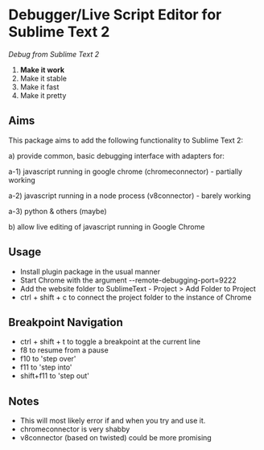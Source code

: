 Debugger/Live Script Editor for Sublime Text 2
=====

*Debug from Sublime Text 2*

1. **Make it work**
2. Make it stable
3. Make it fast
4. Make it pretty

Aims
-----
This package aims to add the following functionality to Sublime Text 2:

a) provide common, basic debugging interface with adapters for:

a-1) javascript running in google chrome (chromeconnector) - partially working

a-2) javascript running in a node process (v8connector) - barely working

a-3) python & others (maybe)

b) allow live editing of javascript running in Google Chrome


Usage
----
- Install plugin package in the usual manner
- Start Chrome with the argument  --remote-debugging-port=9222
- Add the website folder to SublimeText - Project > Add Folder to Project
- ctrl + shift + c to connect the project folder to the instance of Chrome


Breakpoint Navigation
---
- ctrl + shift + t to toggle a breakpoint at the current line
- f8 to resume from a pause
- f10 to 'step over'
- f11 to 'step into'
- shift+f11 to 'step out'


Notes
-----
- This will most likely error if and when you try and use it.
- chromeconnector is very shabby
- v8connector (based on twisted) could be more promising